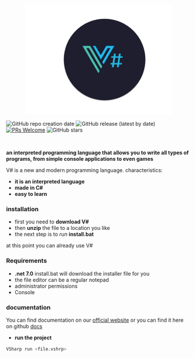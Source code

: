 <p align="center">
<img src="art/vs_logo.png" width="400px">
</p>

![GitHub repo creation date](https://img.shields.io/badge/created-July%202024-brightgreen)
![GitHub release (latest by date)](https://img.shields.io/github/v/release/funcieqDEV/VSharp)
[![PRs Welcome](https://img.shields.io/badge/PRs-welcome-brightgreen.svg)](CONTRIBUTING.md)
![GitHub stars](https://img.shields.io/github/stars/funcieqDev/VSharp)


<br>

**an interpreted programming language that allows you to write all types of programs, from simple console applications to even games**


V# is a new and modern programming language. 
characteristics:
- **it is an interpreted language**
- **made in C#**
- **easy to learn**

### installation
 - first you need to **download V#**
 - then **unzip** the file to a location you like
 - the next step is to *run* **install.bat**

at this point you can already use V#

### Requirements 
- **.net 7.0** install.bat will download the installer file for you 
- the file editor can be a regular notepad
- administrator permissions
- Console

### documentation
 You can find documentation on our [official website](https://github.com/funcieqDEV/VSharp)
 or you can find it here on github [docs](https://github.com/funcieqDEV/VSharp-docs/tree/main)

- **run the project**
```bash
VSharp run <file.vshrp>
```

